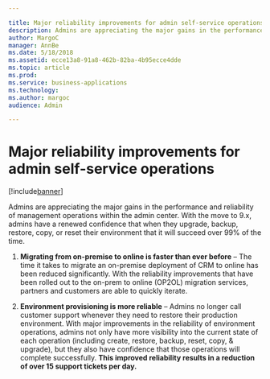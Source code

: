 ```yaml
---

title: Major reliability improvements for admin self-service operations
description: Admins are appreciating the major gains in the performance and reliability of management operations within the admin center.
author: MargoC
manager: AnnBe
ms.date: 5/18/2018
ms.assetid: ecce13a8-91a8-462b-82ba-4b95ecce4dde
ms.topic: article
ms.prod: 
ms.service: business-applications
ms.technology: 
ms.author: margoc
audience: Admin

---
```

#  Major reliability improvements for admin self-service operations


[!include[banner](../../../includes/banner.md)]

Admins are appreciating the major gains in the performance and reliability of
management operations within the admin center. With the move to 9.x, admins have
a renewed confidence that when they upgrade, backup, restore, copy, or reset
their environment that it will succeed over 99% of the time.

1.  **Migrating from on-premise to online is faster than ever before** – The
    time it takes to migrate an on-premise deployment of CRM to online has been
    reduced significantly. With the reliability improvements that have been
    rolled out to the on-prem to online (OP2OL) migration services, partners and
    customers are able to quickly iterate.

2.  **Environment provisioning is more reliable** – Admins no longer call
    customer support whenever they need to restore their production environment.
    With major improvements in the reliability of environment operations, admins
    not only have more visibility into the current state of each operation
    (including create, restore, backup, reset, copy, & upgrade), but they also
    have confidence that those operations will complete successfully. **This
    improved reliability results in a reduction of over 15 support tickets per
    day.**
